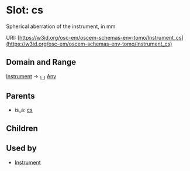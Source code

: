 
# Slot: cs

Spherical aberration of the instrument, in mm

URI: [https://w3id.org/osc-em/oscem-schemas-env-tomo/Instrument_cs](https://w3id.org/osc-em/oscem-schemas-env-tomo/Instrument_cs)


## Domain and Range

[Instrument](Instrument.md) &#8594;  <sub>1..1</sub> [Any](Any.md)

## Parents

 *  is_a: [cs](cs.md)

## Children


## Used by

 * [Instrument](Instrument.md)
